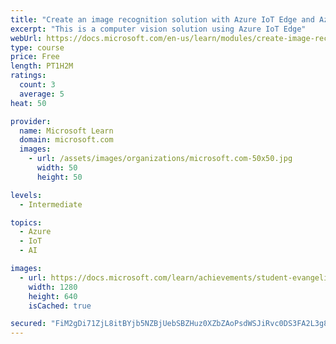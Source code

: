 ```yaml
---
title: "Create an image recognition solution with Azure IoT Edge and Azure Cognitive Services"
excerpt: "This is a computer vision solution using Azure IoT Edge"
webUrl: https://docs.microsoft.com/en-us/learn/modules/create-image-recognition-solution-iot-edge-cognitive-services/
type: course
price: Free
length: PT1H2M
ratings:
  count: 3
  average: 5
heat: 50

provider:
  name: Microsoft Learn
  domain: microsoft.com
  images:
    - url: /assets/images/organizations/microsoft.com-50x50.jpg
      width: 50
      height: 50

levels:
  - Intermediate

topics:
  - Azure
  - IoT
  - AI

images:
  - url: https://docs.microsoft.com/learn/achievements/student-evangelism/create-image-recognition-solution-iot-edge-cognitive-services-social.png
    width: 1280
    height: 640
    isCached: true

secured: "FiM2gDi71ZjL8itBYjb5NZBjUebSBZHuz0XZbZAoPsdWSJiRvc0DS3FA2L3g8+M8RM07RgQkXhjxCwQ3GFou8M+U2X9UFfDcXlJG3aIbmyZRwyieVRZyzOiRLHbX52SGwB/a4EuusR68ehlxX795+VvPDbCYwd1zOUrz2skUBvbUle6b01XLRZUfhgPtnCMxoJ+3UEsHQCKL3YJ9DDWsbDK/ezFvcK2pcewfDq0PKpP2dGaPrzCA5L5Ohp5qgXqLasu4IO1IDZ4GehSYBG6N/hyrT6Oz+w4LjxGHzIDBL35Esn6XgYjtKFvWDm40b58yaSjXMQJJhsfvl2ATk/pWN25ZEtIx/rvetrbCAl9AZWWxJkrIJCPTLJBC7H92cvAMV0nPpkfggHwy3TnpTsbqGjLFPU98lWcpvoJYVdVIzss=;coRw+7Vxba1iFaaULPwcow=="
---
```


